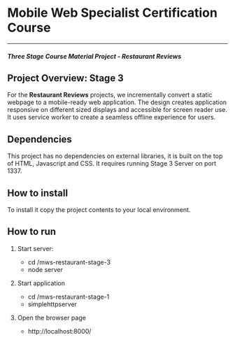 # Mobile Web Specialist Certification Course
---
#### _Three Stage Course Material Project - Restaurant Reviews_

## Project Overview: Stage 3

For the **Restaurant Reviews** projects, we incrementally convert a static webpage to a mobile-ready web application. The design creates application responsive on different sized displays and accessible for screen reader use. It uses service worker to create a seamless offline experience for users.

## Dependencies

This project has no dependencies on external libraries, it is built on the top of HTML, Javascript and CSS.
It requires running Stage 3 Server on port 1337.

## How to install

To install it copy the project contents to your local environment.

## How to run

1. Start server:
   - cd <your server location>/mws-restaurant-stage-3
   - node server

2. Start application
   - cd <your application location>/mws-restaurant-stage-1
   - simplehttpserver

3. Open the browser page
   - http://localhost:8000/
